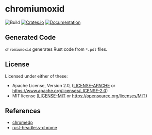 chromiumoxid
=====================
![Build](https://github.com/mattsse/chromiumoxid/workflows/Continuous%20integration/badge.svg)
[![Crates.io](https://img.shields.io/crates/v/chromiumoxid.svg)](https://crates.io/crates/chromiumoxid)
[![Documentation](https://docs.rs/chromiumoxid/badge.svg)](https://docs.rs/chromiumoxid)


## Generated Code
`chromiumoxid` generates Rust code from `*.pdl` files.

## License

Licensed under either of these:

 * Apache License, Version 2.0, ([LICENSE-APACHE](LICENSE-APACHE) or
   https://www.apache.org/licenses/LICENSE-2.0)
 * MIT license ([LICENSE-MIT](LICENSE-MIT) or
   https://opensource.org/licenses/MIT)
   

## References

* [chromedp](https://github.com/chromedp/chromedp)
* [rust-headless-chrome](https://github.com/Edu4rdSHL/rust-headless-chrome)